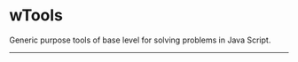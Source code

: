 # wTools

Generic purpose tools of base level for solving problems in Java Script.

_ _ _ _ _ _


































































